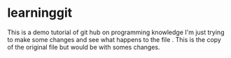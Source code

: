 # learninggit
This is a demo tutorial of git hub  on programming knowledge
I'm just trying to make some changes and see what happens to the file .
This is the copy of the original file but would be with somes changes.
